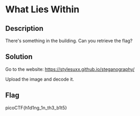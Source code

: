 # What Lies Within

## Description
There's something in the building. Can you retrieve the flag?

## Solution
Go to the website: https://stylesuxx.github.io/steganography/

Upload the image and decode it.

## Flag
picoCTF{h1d1ng_1n_th3_b1t5}

